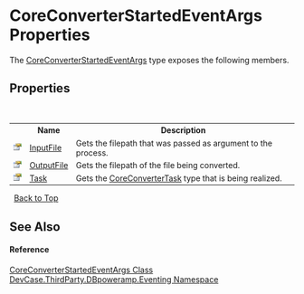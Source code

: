 # CoreConverterStartedEventArgs Properties
 

The <a href="T_DevCase_ThirdParty_DBpoweramp_Eventing_CoreConverterStartedEventArgs">CoreConverterStartedEventArgs</a> type exposes the following members.


## Properties
&nbsp;<table><tr><th></th><th>Name</th><th>Description</th></tr><tr><td>![Public property](media/pubproperty.gif "Public property")</td><td><a href="P_DevCase_ThirdParty_DBpoweramp_Eventing_CoreConverterStartedEventArgs_InputFile">InputFile</a></td><td>
Gets the filepath that was passed as argument to the process.</td></tr><tr><td>![Public property](media/pubproperty.gif "Public property")</td><td><a href="P_DevCase_ThirdParty_DBpoweramp_Eventing_CoreConverterStartedEventArgs_OutputFile">OutputFile</a></td><td>
Gets the filepath of the file being converted.</td></tr><tr><td>![Public property](media/pubproperty.gif "Public property")</td><td><a href="P_DevCase_ThirdParty_DBpoweramp_Eventing_CoreConverterStartedEventArgs_Task">Task</a></td><td>
Gets the <a href="T_DevCase_ThirdParty_DBpoweramp_CoreConverterTask">CoreConverterTask</a> type that is being realized.</td></tr></table>&nbsp;
<a href="#coreconverterstartedeventargs-properties">Back to Top</a>

## See Also


#### Reference
<a href="T_DevCase_ThirdParty_DBpoweramp_Eventing_CoreConverterStartedEventArgs">CoreConverterStartedEventArgs Class</a><br /><a href="N_DevCase_ThirdParty_DBpoweramp_Eventing">DevCase.ThirdParty.DBpoweramp.Eventing Namespace</a><br />